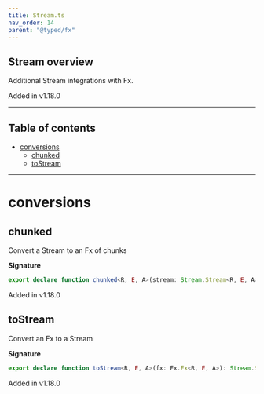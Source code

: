 ```yaml
---
title: Stream.ts
nav_order: 14
parent: "@typed/fx"
---
```


## Stream overview

Additional Stream integrations with Fx.

Added in v1.18.0

---

<h2 class="text-delta">Table of contents</h2>

- [conversions](#conversions)
  - [chunked](#chunked)
  - [toStream](#tostream)

---

# conversions

## chunked

Convert a Stream to an Fx of chunks

**Signature**

```ts
export declare function chunked<R, E, A>(stream: Stream.Stream<R, E, A>): Fx.Fx<R, E, Chunk.Chunk<A>>
```

Added in v1.18.0

## toStream

Convert an Fx to a Stream

**Signature**

```ts
export declare function toStream<R, E, A>(fx: Fx.Fx<R, E, A>): Stream.Stream<R, E, A>
```

Added in v1.18.0
